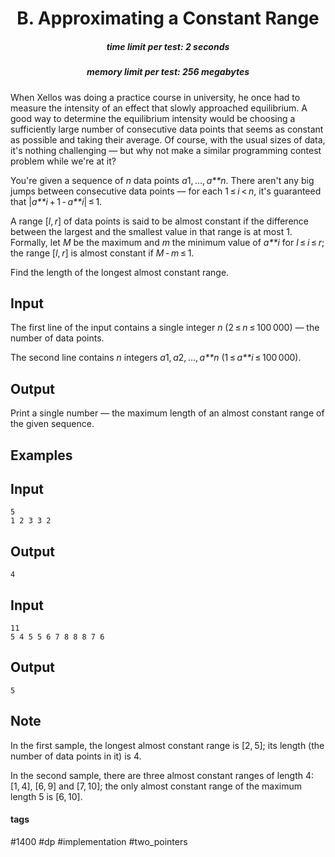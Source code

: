 <h1 style='text-align: center;'> B. Approximating a Constant Range</h1>

<h5 style='text-align: center;'>time limit per test: 2 seconds</h5>
<h5 style='text-align: center;'>memory limit per test: 256 megabytes</h5>

When Xellos was doing a practice course in university, he once had to measure the intensity of an effect that slowly approached equilibrium. A good way to determine the equilibrium intensity would be choosing a sufficiently large number of consecutive data points that seems as constant as possible and taking their average. Of course, with the usual sizes of data, it's nothing challenging — but why not make a similar programming contest problem while we're at it?

You're given a sequence of *n* data points *a*1, ..., *a**n*. There aren't any big jumps between consecutive data points — for each 1 ≤ *i* < *n*, it's guaranteed that |*a**i* + 1 - *a**i*| ≤ 1.

A range [*l*, *r*] of data points is said to be almost constant if the difference between the largest and the smallest value in that range is at most 1. Formally, let *M* be the maximum and *m* the minimum value of *a**i* for *l* ≤ *i* ≤ *r*; the range [*l*, *r*] is almost constant if *M* - *m* ≤ 1.

Find the length of the longest almost constant range.

## Input

The first line of the input contains a single integer *n* (2 ≤ *n* ≤ 100 000) — the number of data points.

The second line contains *n* integers *a*1, *a*2, ..., *a**n* (1 ≤ *a**i* ≤ 100 000).

## Output

Print a single number — the maximum length of an almost constant range of the given sequence.

## Examples

## Input


```
5  
1 2 3 3 2  

```
## Output


```
4  

```
## Input


```
11  
5 4 5 5 6 7 8 8 8 7 6  

```
## Output


```
5  

```
## Note

In the first sample, the longest almost constant range is [2, 5]; its length (the number of data points in it) is 4.

In the second sample, there are three almost constant ranges of length 4: [1, 4], [6, 9] and [7, 10]; the only almost constant range of the maximum length 5 is [6, 10].



#### tags 

#1400 #dp #implementation #two_pointers 